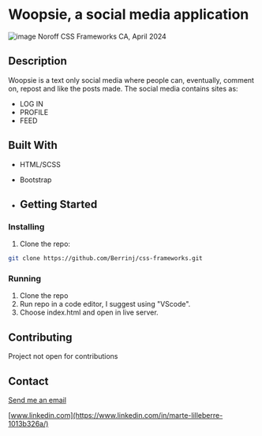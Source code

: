 # Woopsie, a social media application
![image](https://onedrive.live.com/embed?resid=6948ab603e194695%2190842&authkey=%21AG7DKBpj8EoM9j8&width=660)
Noroff CSS Frameworks CA, April 2024<br>

## Description
Woopsie is a text only social media where people can, eventually, comment on, repost and like the posts made.
The social media contains sites as:
- LOG IN
- PROFILE
- FEED

## Built With

- HTML/SCSS
- Bootstrap

- ## Getting Started

### Installing

1. Clone the repo:

```bash
git clone https://github.com/Berrinj/css-frameworks.git
```

### Running

1. Clone the repo
2. Run repo in a code editor, I suggest using "VScode".
3. Choose index.html and open in live server.

## Contributing

Project not open for contributions

## Contact

[Send me an email](mailto:berremarte@gmail.com)

[www.linkedin.com](https://www.linkedin.com/in/marte-lilleberre-1013b326a/)
